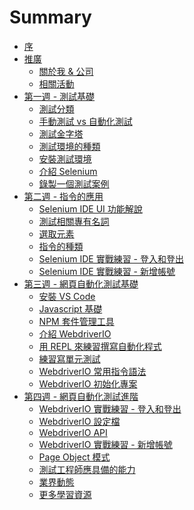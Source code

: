 # Summary

* [序](README.md)
* [推廣]()
  * [關於我 & 公司](promotion/about-me.md)
  * [相關活動](promotion/activity.md)
* [第一週 - 測試基礎]()
  * [測試分類](foundation/categories.md)
  * [手動測試 vs 自動化測試](foundation/manual-vs-automation-testing.md)
  * [測試金字塔](foundation/test-pyramid.md)
  * [測試環境的種類](foundation/test-env.md)
  * [安裝測試環境](install/README.md)
  * [介紹 Selenium](selenium/README.md)
  * [錄製一個測試案例](selenium/record.md)
* [第二週 - 指令的應用]()
  * [Selenium IDE UI 功能解說](selenium/selenium-ide.md)
  * [測試相關專有名詞](foundation/terms.md)
  * [選取元素](element/selector.md)
  * [指令的種類](element/commend-type.md)
  * [Selenium IDE 實戰練習 - 登入和登出](practices/selenium-ide/ex01.md)
  * [Selenium IDE 實戰練習 - 新增帳號](practices/selenium-ide/ex02.md)
* [第三週 - 網頁自動化測試基礎]()
  * [安裝 VS Code](install/vscode.md)
  * [Javascript 基礎](foundation/js.md)
  * [NPM 套件管理工具](mise/npm.md)
  * [介紹 WebdriverIO](webdriverio/README.md)
  * [用 REPL 來練習撰寫自動化程式](webdriverio/repl.md)
  * [練習寫單元測試](webdriverio/mocha.md)
  * [WebdriverIO 常用指令語法](webdriverio/commend.md)
  * [WebdriverIO 初始化專案](webdriverio/init.md)
* [第四週 - 網頁自動化測試進階]()
  * [WebdriverIO 實戰練習 - 登入和登出](practices/webdriver-io/ex02.md)
  * [WebdriverIO 設定檔]()
  * [WebdriverIO API]()
  * [WebdriverIO 實戰練習 - 新增帳號](practices/webdriver-io/ex03.md)
  * [Page Object 模式]()
  * [測試工程師應具備的能力]()
  * [業界動態]()
  * [更多學習資源]()

<!--
* [前端框架](foundation/frontend-framework.md)
* [前端測試框架](foundation/end-to-end-testing-framework.md)
-->
  
<!--* [Webdriver API](webdriver/README.md)-->
